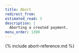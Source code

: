 ```yaml
---
title: Abort
redirect_from:
estimated_read: 3
description: |
  Aborting a created payment.
menu_order: 1300
---
```


{% include abort-reference.md %}